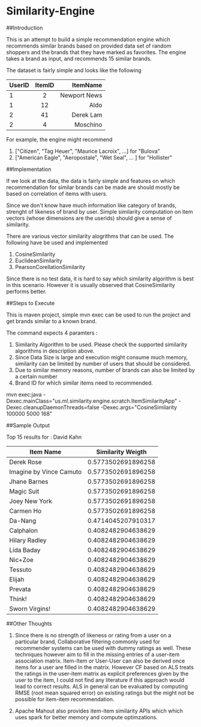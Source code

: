# Similarity-Engine

##Introduction

This is an attempt to build a simple recommendation engine which recommends similar brands based on provided data set of random shoppers and the brands that they have marked as favorites. The engine takes a brand as input, and recommends 15 similar brands. 

The dataset is fairly simple and looks like the following 

|   UserID   |   ItemID  |   ItemName        |
| ---------- |:---------:| -----------------:|
|     1      |    2      |    Newport News   |
|     1      |    12     |    Aldo           |
|     2      |    41     |    Derek Lam      |
|     2      |     4     |    Moschino       |

For example, the engine might recommend

1. ["Citizen", "Tag Heuer", "Maurice Lacroix", ...] for "Bulova"
2. ["American Eagle", "Aeropostale", "Wet Seal", ... ] for "Hollister"


##Implementation

If we look at the data, the data is fairly simple and features on which recommendation for similar brands can be made are should mostly be based on correlation of items with users.

Since we don't know have much information like category of brands, strenght of likeness of brand by user. Simple similarity computation on item vectors (whose dimensions are the userids) should give a sense of similarity.

There are various vector similarity alogrithms that can be used. The following have be used and implemented

1. CosineSimilarity
2. EuclideanSimilarity
3. PearsonCorellationSimilarity

Since there is no test data, it is hard to say which similarity algorithm is best in this scenario. However it is usually observed that CosineSimilarity performs better.

##Steps to Execute

This is maven project, simple mvn exec can be used to run the project and get brands similar to a known brand.

The command expects 4 paramters : 

1. Similarity Algorithm  to be used. Please check the supported similarity algorithms in description above.
2. Since Data Size is large and execution might consume much memory, similarity can be limited by number of users that should be considered.
3. Due to similar memory reasons, number of brands can also be limited by a certain number
4. Brand ID for which similar items need to recommended.

mvn exec:java -Dexec.mainClass="us.ml.similarity.engine.scratch.ItemSimilarityApp" -Dexec.cleanupDaemonThreads=false -Dexec.args="CosineSimilarity 100000 5000 168"

##Sample Output

Top 15 results for : David Kahn 

|   Item Name                  |   Similarity Weigth    |
| -----------------------------|:----------------------:|
|     Derek Rose               |    0.5773502691896258  |
|     Imagine by Vince Camuto  |    0.5773502691896258  |
|     Jhane Barnes             |    0.5773502691896258  |
|     Magic Suit               |    0.5773502691896258  |
|     Joey New York            |    0.5773502691896258  |
|     Carmen Ho                |    0.5773502691896258  |
|     Da-Nang                  |    0.4714045207910317  |
|     Calphalon                |    0.4082482904638629  |
|     Hilary Radley            |    0.4082482904638629  |
|     Lida Baday               |    0.4082482904638629  |
|     Nic+Zoe                  |    0.4082482904638629  |
|     Tessuto                  |    0.4082482904638629  |
|     Elijah                   |    0.4082482904638629  |
|     Prevata                  |    0.4082482904638629  |
|     Think!                   |    0.4082482904638629  |
|     Sworn Virgins!           |    0.4082482904638629  |

##Other Thoughts

1. Since there is no strength of likeness or rating from a user on a particular brand, Collaborative filtering commonly used for recommender systems can be used with dummy ratings as well. These techniques however aim to fill in the missing entries of a user-item association matrix. Item-Item or User-User can also be derived once items for a user are filled in the matrix. However CF based on ALS treats the ratings in the user-item matrix as explicit preferences given by the user to the item, I could not find any literature if this approach would lead to correct results. ALS in general can be evaluated by computing RMSE (root mean squared error) on existing ratings but the might not be possible for item-item recommendation.

2. Apache Mahout also provides item-item similarity APIs which which uses spark for better memory and compute optimzations.
